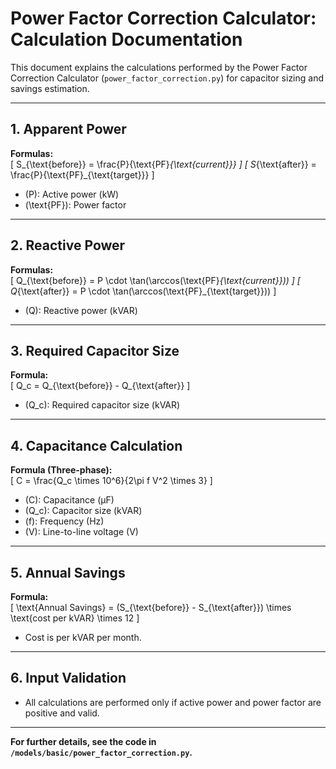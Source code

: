 # Power Factor Correction Calculator: Calculation Documentation

This document explains the calculations performed by the Power Factor Correction Calculator (`power_factor_correction.py`) for capacitor sizing and savings estimation.

---

## 1. Apparent Power

**Formulas:**  
\[
S_{\text{before}} = \frac{P}{\text{PF}_{\text{current}}}
\]
\[
S_{\text{after}} = \frac{P}{\text{PF}_{\text{target}}}
\]
- \(P\): Active power (kW)
- \(\text{PF}\): Power factor

---

## 2. Reactive Power

**Formulas:**  
\[
Q_{\text{before}} = P \cdot \tan(\arccos(\text{PF}_{\text{current}}))
\]
\[
Q_{\text{after}} = P \cdot \tan(\arccos(\text{PF}_{\text{target}}))
\]
- \(Q\): Reactive power (kVAR)

---

## 3. Required Capacitor Size

**Formula:**  
\[
Q_c = Q_{\text{before}} - Q_{\text{after}}
\]
- \(Q_c\): Required capacitor size (kVAR)

---

## 4. Capacitance Calculation

**Formula (Three-phase):**  
\[
C = \frac{Q_c \times 10^6}{2\pi f V^2 \times 3}
\]
- \(C\): Capacitance (μF)
- \(Q_c\): Capacitor size (kVAR)
- \(f\): Frequency (Hz)
- \(V\): Line-to-line voltage (V)

---

## 5. Annual Savings

**Formula:**  
\[
\text{Annual Savings} = (S_{\text{before}} - S_{\text{after}}) \times \text{cost per kVAR} \times 12
\]
- Cost is per kVAR per month.

---

## 6. Input Validation

- All calculations are performed only if active power and power factor are positive and valid.

---

**For further details, see the code in `/models/basic/power_factor_correction.py`.**
